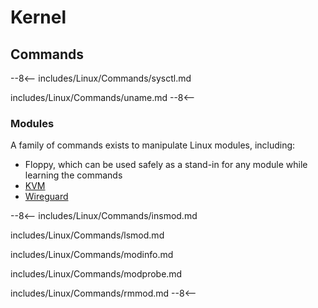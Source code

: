 # Kernel

## Commands

--8<--
includes/Linux/Commands/sysctl.md

includes/Linux/Commands/uname.md
--8<--

### Modules

A family of commands exists to manipulate Linux modules, including:

- Floppy, which can be used safely as a stand-in for any module while learning the commands
- [KVM](Virtualization)
- [Wireguard](Networking)

--8<--
includes/Linux/Commands/insmod.md

includes/Linux/Commands/lsmod.md

includes/Linux/Commands/modinfo.md

includes/Linux/Commands/modprobe.md

includes/Linux/Commands/rmmod.md
--8<--